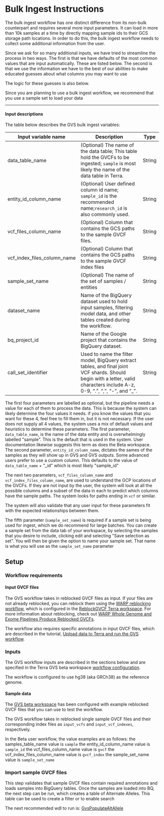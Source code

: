 # Bulk Ingest Instructions


The bulk ingest workflow has one distinct difference from its non-bulk counterpart and requires several more input parameters.
It can load in more than 10k samples at a time by directly mapping sample ids to their GCS storage path locations.
In order to do this, the bulk ingest workflow needs to collect some additional information from the user.

Since we ask for so many additional inputs, we have tried to streamline the process in two ways.
The first is that we have defaults of the most common values that are input automatically. These are listed below. 
The second is that we use the information we have to the best of our abilities to make educated guesses about what columns you may want to use

The logic for these guesses is also below.

Since you are planning to use a bulk ingest workflow, we recommend that you use a sample set to load your data

---

#### Input descriptions

The table below describes the GVS bulk ingest variables:

| Input variable name         | Description                                                                                                                                                                | Type |
|-----------------------------|----------------------------------------------------------------------------------------------------------------------------------------------------------------------------| --- |
| data_table_name             | (Optional) The name of the data table; This table hold the GVCFs to be ingested; `sample` is most likely the name of the data table in Terra.                              | String |
| entity_id_column_name       | (Optional) User defined column id name; `sample_id` is the recommended name;`research_id` is also commonly used.                                                           | String |                                                         | String |
| vcf_files_column_name       | (Optional) Column that contains the GCS paths to the sample GVCF files.                                                                                                    | String |
| vcf_index_files_column_name | (Optional) Column that contains the GCS paths to the sample GVCF index files                                                                                               | String |
| sample_set_name             | (Optional) The name of the set of samples / entities                                                                                                                       | String |
| dataset_name                | Name of the BigQuery dataset used to hold input samples, filtering model data, and other tables created during the workflow.                                               | String |
| bq_project_id               | Name of the Google project that contains the BigQuery dataset.                                                                                                             | String |
| call_set_identifier         | Used to name the filter model, BigQuery extract tables, and final joint VCF shards. Should begin with a letter, valid characters include A-z, 0-9, “.”, “,”, “-“, and “_”. | String |


The first four parameters are labelled as optional, but the pipeline needs a value for each of them to process the data. This is because the system can likely determine the four values it needs.
if you know the values that you want for these 4, feel free to fill them in, but it is not necessary.
If the user does not supply all 4 values, the system uses a mix of default values and heuristics to determine these parameters.
The first parameter, `data_table_name`, is the name of the data entity and is overwhelmingly labelled "sample". This is the default that is used in the system. User documentation likewise suggests this term as does the Beta workspace.
The second parameter, `entity_id_column_name`, dictates the sames of the samples as they will show up in GVS and GVS outputs. Some advanced users prefer to use a custom column. This defaults to the value of `data_table_name` + "_id" which is most likely "sample_id"

The next two parameters, `vcf_files_column_name` and `vcf_index_files_column_name`, are used to understand the GCP locations of the GVCFs. 
If they are not input by the user, the system will look at all the possible columns and a subset of the data in each to predict which columns have the sample paths. The system looks for paths ending in `vcf` or similar.

The system will also validate that any user input for these parameters fit with the expected relationships between them. 

The fifth parameter (`sample_set_name`) is required if a sample set is being used for ingest, which we do recommend for large batches. 
You can create a sample set from the data tab of your workspace, by selecting the samples that you desire to include, clicking edit and selecting "Save selection as set". 
You will then be given the option to name your sample set. That name is what you will use as the `sample_set_name` parameter

## Setup

### Workflow requirements

#### Input GVCF files

The GVS workflow takes in reblocked GVCF files as input. If your files are not already reblocked, you can reblock them using the [WARP reblocking workflow](https://github.com/broadinstitute/warp/blob/master/pipelines/broad/dna_seq/germline/joint_genotyping/reblocking/ReblockGVCF.wdl), which is configured in the [ReblockGVCF Terra workspace](https://app.terra.bio/#workspaces/warp-pipelines/ReblockGVCF). For more information about reblocking, check out [WARP Whole Genome and Exome Pipelines Produce Reblocked GVCFs](https://broadinstitute.github.io/warp/blog/tags/reblock/).

The workflow also requires specific annotations in input GVCF files, which are described in the tutorial, [Upload data to Terra and run the GVS workflow](./run-your-own-samples.md).

### Inputs

The GVS workflow inputs are described in the sections below and are specified in the Terra GVS beta workspace [workflow configuration](https://app.terra.bio/#workspaces/gvs-prod/Genomic_Variant_Store_Beta/workflows/help-terra/GvsJointVariantCalling).

The workflow is configured to use hg38 (aka GRCh38) as the reference genome.

#### Sample data

The [GVS beta workspace](https://app.terra.bio/#workspaces/gvs-prod/Genomic_Variant_Store_Beta) has been configured with example reblocked GVCF files that you can use to test the workflow.

The GVS workflow takes in reblocked single sample GVCF files and their corresponding index files as `input_vcfs` and `input_vcf_indexes`, respectively. 

In the Beta user workflow, the value examples are as follows:
the samples_table_name value is `sample`
the entity_id_column_name value is `sample_id`
the vcf_files_column_name value is `gvcf`
the vcf_index_files_column_name value is `gvcf_index`
the sample_set_name value is `sample_set_name`


### Import sample GVCF files

This step validates that sample GVCF files contain required annotations and loads samples into BigQuery tables. 
Once the samples are loaded into BQ, the next step can be run, which creates a table of Alternate Alleles. This table can be used to create a filter or to enable search

The next recommended wdl to run is:
[GvsPopulateAltAllele](https://github.com/broadinstitute/gatk/blob/ah_var_store/scripts/variantstore/wdl/GvsPopulateAltAllele.wdl) 